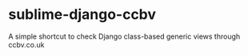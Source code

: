 sublime-django-ccbv
===================

A simple shortcut to check Django class-based generic views through ccbv.co.uk
